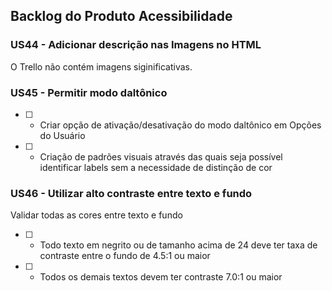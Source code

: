 ## Backlog do Produto Acessibilidade

<!-- ![tabela backlog](imagens/backlog/aplicativo.jpg) -->

### US44 - Adicionar descrição nas Imagens no HTML

O Trello não contém imagens siginificativas.

### US45 - Permitir modo daltônico

- [ ] - Criar opção de ativação/desativação do modo daltônico em Opções do Usuário
- [ ] - Criação de padrões visuais através das quais seja possível identificar labels sem a necessidade de distinção de cor

### US46 - Utilizar alto contraste entre texto e fundo

Validar todas as cores entre texto e fundo
- [ ] - Todo texto em negrito ou de tamanho acima de 24 deve ter taxa de contraste entre o fundo de 4.5:1 ou maior
- [ ] - Todos os demais textos devem ter contraste 7.0:1 ou maior